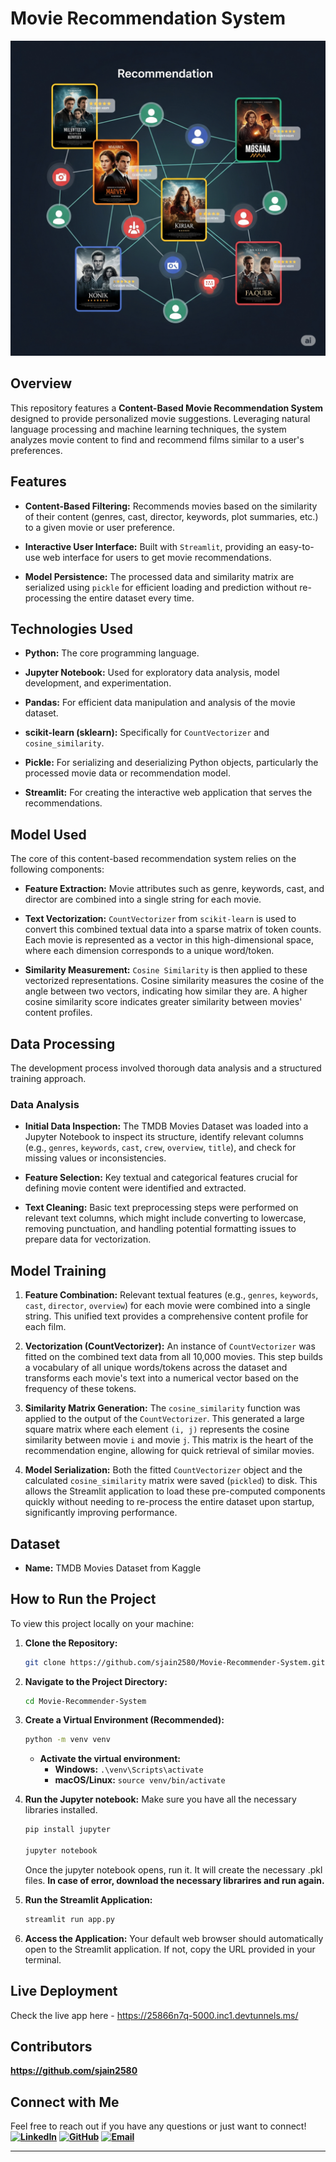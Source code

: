 # Movie Recommendation System
![Movie Recommendation System](./movie_recommendation.png)

## Overview
This repository features a **Content-Based Movie Recommendation System** designed to provide personalized movie suggestions. Leveraging natural language processing and machine learning techniques, the system analyzes movie content to find and recommend films similar to a user's preferences. 

## Features
* **Content-Based Filtering:** Recommends movies based on the similarity of their content (genres, cast, director, keywords, plot summaries, etc.) to a given movie or user preference.

* **Interactive User Interface:** Built with `Streamlit`, providing an easy-to-use web interface for users to get movie recommendations.

* **Model Persistence:** The processed data and similarity matrix are serialized using `pickle` for efficient loading and prediction without re-processing the entire dataset every time.

## Technologies Used
* **Python:** The core programming language.

* **Jupyter Notebook:** Used for exploratory data analysis, model development, and experimentation.

* **Pandas:** For efficient data manipulation and analysis of the movie dataset.

* **scikit-learn (sklearn):** Specifically for `CountVectorizer` and `cosine_similarity`.

* **Pickle:** For serializing and deserializing Python objects, particularly the processed movie data or recommendation model.

* **Streamlit:** For creating the interactive web application that serves the recommendations.

## Model Used
The core of this content-based recommendation system relies on the following components:
* **Feature Extraction:** Movie attributes such as genre, keywords, cast, and director are combined into a single string for each movie.

* **Text Vectorization:** `CountVectorizer` from `scikit-learn` is used to convert this combined textual data into a sparse matrix of token counts. Each movie is represented as a vector in this high-dimensional space, where each dimension corresponds to a unique word/token.

* **Similarity Measurement:** `Cosine Similarity` is then applied to these vectorized representations. Cosine similarity measures the cosine of the angle between two vectors, indicating how similar they are. A higher cosine similarity score indicates greater similarity between movies' content profiles.

## Data Processing
The development process involved thorough data analysis and a structured training approach.

### Data Analysis

* **Initial Data Inspection:** The TMDB Movies Dataset was loaded into a Jupyter Notebook to inspect its structure, identify relevant columns (e.g., `genres`, `keywords`, `cast`, `crew`, `overview`, `title`), and check for missing values or inconsistencies.

* **Feature Selection:** Key textual and categorical features crucial for defining movie content were identified and extracted.

* **Text Cleaning:** Basic text preprocessing steps were performed on relevant text columns, which might include converting to lowercase, removing punctuation, and handling potential formatting issues to prepare data for vectorization.

## Model Training

1.  **Feature Combination:** Relevant textual features (e.g., `genres`, `keywords`, `cast`, `director`, `overview`) for each movie were combined into a single string. This unified text provides a comprehensive content profile for each film.

2.  **Vectorization (CountVectorizer):** An instance of `CountVectorizer` was fitted on the combined text data from all 10,000 movies. This step builds a vocabulary of all unique words/tokens across the dataset and transforms each movie's text into a numerical vector based on the frequency of these tokens.

3.  **Similarity Matrix Generation:** The `cosine_similarity` function was applied to the output of the `CountVectorizer`. This generated a large square matrix where each element `(i, j)` represents the cosine similarity between movie `i` and movie `j`. This matrix is the heart of the recommendation engine, allowing for quick retrieval of similar movies.

4.  **Model Serialization:** Both the fitted `CountVectorizer` object and the calculated `cosine_similarity` matrix were saved (`pickled`) to disk. This allows the Streamlit application to load these pre-computed components quickly without needing to re-process the entire dataset upon startup, significantly improving performance.


## Dataset
* **Name:** TMDB Movies Dataset from Kaggle

## How to Run the Project
To view this project locally on your machine:

1.  **Clone the Repository:**
    ```bash
    git clone https://github.com/sjain2580/Movie-Recommender-System.git
    ```

2.  **Navigate to the Project Directory:**
    ```bash
    cd Movie-Recommender-System
    ```

3.  **Create a Virtual Environment (Recommended):**
    ```bash
    python -m venv venv
    ```
    * **Activate the virtual environment:**
        * **Windows:** `.\venv\Scripts\activate`
        * **macOS/Linux:** `source venv/bin/activate`

4.  **Run the Jupyter notebook:**
    Make sure you have all the necessary libraries installed.
    ```bash
    pip install jupyter
    
    jupyter notebook
    ```
    Once the jupyter notebook opens, run it.
    It will create the necessary .pkl files.
    **In case of error, download the necessary librarires and run again.**

6.  **Run the Streamlit Application:**
    ```bash
    streamlit run app.py
    ```

7.  **Access the Application:**
    Your default web browser should automatically open to the Streamlit application. If not, copy the URL provided in your terminal.

## Live Deployment
Check the live app here - https://25866n7q-5000.inc1.devtunnels.ms/

## Contributors
**https://github.com/sjain2580**

## Connect with Me
Feel free to reach out if you have any questions or just want to connect!
**[![LinkedIn](https://img.shields.io/badge/-LinkedIn-0A66C2?style=flat-square&logo=linkedin&logoColor=white)](https://www.linkedin.com/in/sjain04/)**
**[![GitHub](https://img.shields.io/badge/-GitHub-181717?style=flat-square&logo=github&logoColor=white)](https://github.com/sjain2580)**
**[![Email](https://img.shields.io/badge/-Email-D14836?style=flat-square&logo=gmail&logoColor=white)](mailto:sjain040395@gmail.com)**

---

